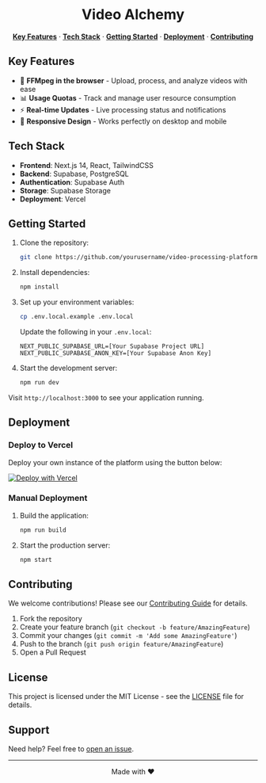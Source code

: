 <div align="center">
  <h1>Video Alchemy</h1>
</div>

<p align="center">
  <a href="#key-features"><strong>Key Features</strong></a> ·
  <a href="#tech-stack"><strong>Tech Stack</strong></a> ·
  <a href="#getting-started"><strong>Getting Started</strong></a> ·
  <a href="#deployment"><strong>Deployment</strong></a> ·
  <a href="#contributing"><strong>Contributing</strong></a>
</p>

## Key Features

- 🎥 **FFMpeg in the browser** - Upload, process, and analyze videos with ease
- 📊 **Usage Quotas** - Track and manage user resource consumption
- ⚡ **Real-time Updates** - Live processing status and notifications
- 📱 **Responsive Design** - Works perfectly on desktop and mobile

## Tech Stack

- **Frontend**: Next.js 14, React, TailwindCSS
- **Backend**: Supabase, PostgreSQL
- **Authentication**: Supabase Auth
- **Storage**: Supabase Storage
- **Deployment**: Vercel

## Getting Started

1. Clone the repository:
   ```bash
   git clone https://github.com/yourusername/video-processing-platform.git
   ```

2. Install dependencies:
   ```bash
   npm install
   ```

3. Set up your environment variables:
   ```bash
   cp .env.local.example .env.local
   ```
   Update the following in your `.env.local`:
   ```
   NEXT_PUBLIC_SUPABASE_URL=[Your Supabase Project URL]
   NEXT_PUBLIC_SUPABASE_ANON_KEY=[Your Supabase Anon Key]
   ```

4. Start the development server:
   ```bash
   npm run dev
   ```

Visit `http://localhost:3000` to see your application running.

## Deployment

### Deploy to Vercel

Deploy your own instance of the platform using the button below:

[![Deploy with Vercel](https://vercel.com/button)](https://vercel.com/new/clone?repository-url=https%3A%2F%2Fgithub.com%2Fyourusername%2Fvideo-processing-platform)

### Manual Deployment

1. Build the application:
   ```bash
   npm run build
   ```

2. Start the production server:
   ```bash
   npm start
   ```

## Contributing

We welcome contributions! Please see our [Contributing Guide](CONTRIBUTING.md) for details.

1. Fork the repository
2. Create your feature branch (`git checkout -b feature/AmazingFeature`)
3. Commit your changes (`git commit -m 'Add some AmazingFeature'`)
4. Push to the branch (`git push origin feature/AmazingFeature`)
5. Open a Pull Request

## License

This project is licensed under the MIT License - see the [LICENSE](LICENSE) file for details.

## Support

Need help? Feel free to [open an issue](https://github.com/yourusername/video-processing-platform/issues/new).

---

<p align="center">
  Made with ❤️
</p>
